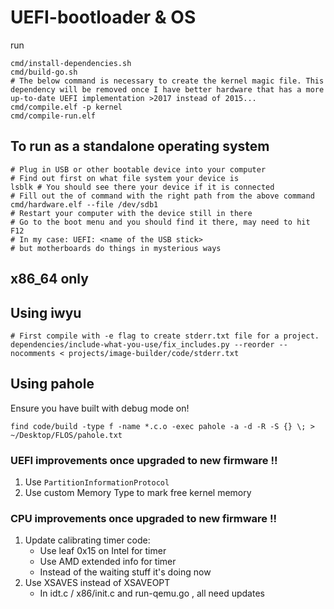 # UEFI-bootloader & OS

run

```
cmd/install-dependencies.sh
cmd/build-go.sh
# The below command is necessary to create the kernel magic file. This
dependency will be removed once I have better hardware that has a more
up-to-date UEFI implementation >2017 instead of 2015...
cmd/compile.elf -p kernel
cmd/compile-run.elf
```

## To run as a standalone operating system

```
# Plug in USB or other bootable device into your computer
# Find out first on what file system your device is
lsblk # You should see there your device if it is connected
# Fill out the of command with the right path from the above command
cmd/hardware.elf --file /dev/sdb1
# Restart your computer with the device still in there
# Go to the boot menu and you should find it there, may need to hit F12
# In my case: UEFI: <name of the USB stick>
# but motherboards do things in mysterious ways
```

## x86_64 only

## Using iwyu

```
# First compile with -e flag to create stderr.txt file for a project.
dependencies/include-what-you-use/fix_includes.py --reorder --nocomments < projects/image-builder/code/stderr.txt
```

## Using pahole

Ensure you have built with debug mode on!

```
find code/build -type f -name *.c.o -exec pahole -a -d -R -S {} \; > ~/Desktop/FLOS/pahole.txt
```

### UEFI improvements once upgraded to new firmware !!

1. Use `PartitionInformationProtocol`
2. Use custom Memory Type to mark free kernel memory

### CPU improvements once upgraded to new firmware !!

1. Update calibrating timer code:
   - Use leaf 0x15 on Intel for timer
   - Use AMD extended info for timer
   - Instead of the waiting stuff it's doing now
2. Use XSAVES instead of XSAVEOPT
   - In idt.c / x86/init.c and run-qemu.go , all need updates
